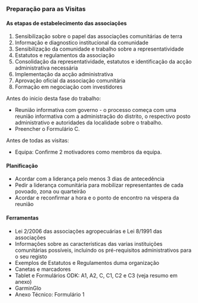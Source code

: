 ### Preparação para as Visitas

#### As etapas de estabelecimento das associações

1. Sensibilização sobre o papel das associações comunitárias de terra
2. Informação e diagnostico institucional da comunidade
3. Sensibilização da comunidade e trabalho sobre a representatividade
4. Estatutos e regulamentos da associação
5. Consolidação da representatividade, estatutos e identificação da acção administrativa necessária
6. Implementação da acção administrativa
7. Aprovação oficial da associação comunitária
8. Formação em negociação com investidores

Antes do inicio desta fase do trabalho:

* Reunião informativa com governo - o processo começa com uma reunião informativa com a administração do distrito, o respectivo posto administrativo e autoridades da localidade sobre o trabalho.
* Preencher o Formulário C.

Antes de todas as visitas:

* Equipa: Confirme 2 motivadores como membros da equipa.

#### Planificação

* Acordar com a liderança pelo menos 3 dias de antecedência
* Pedir a liderança comunitária para mobilizar representantes de cada povoado, zona ou quarteirão
* Acordar e reconfirmar a hora e o ponto de encontro na véspera da reunião

#### Ferramentas

* Lei 2/2006 das associações agropecuárias e Lei 8/1991 das associações 
* Informações sobre as características das varias instituições comunitárias possíveis, incluindo os pré-requisitos administrativos para o seu registo 
* Exemplos de Estatutos e Regulamentos duma organização 
* Canetas e marcadores
* Tablet e Formulários ODK: A1, A2, C, C1, C2 e C3 \(veja resumo em anexo\)
* GarminGlo
* Anexo Técnico: Formulário 1



